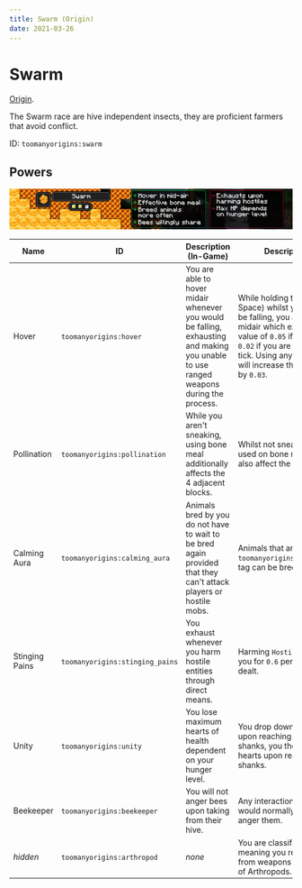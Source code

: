 ```yaml
---
title: Swarm (Origin)
date: 2021-03-26
---
```

# Swarm

[Origin](../../origins.md).

The Swarm race are hive independent insects, they are proficient farmers that avoid conflict.

ID: `toomanyorigins:swarm`

## Powers

![Swarm (Rework)](../../../../images/tmoSwarmBannerRework.png)

Name | ID | Description (In-Game) | Description (Detailed)
-----|----|-----------------------|------------------------
Hover | `toomanyorigins:hover` | You are able to hover midair whenever you would be falling, exhausting and making you unable to use ranged weapons during the process. | While holding the jump key (Default: Space) whilst you are supposed to be falling, you are able to hover midair which exhausts you for a value of `0.05` if you are sprinting or `0.02` if you are not sprinting each tick. Using any item whilst hovering will increase this exhaustion amount by `0.03`.
Pollination | `toomanyorigins:pollination` | While you aren't sneaking, using bone meal additionally affects the 4 adjacent blocks. | Whilst not sneaking, any bone meal used on bone mealable blocks will also affect the adjacent 4 tiles.
Calming Aura | `toomanyorigins:calming_aura` | Animals bred by you do not have to wait to be bred again provided that they can't attack players or hostile mobs. | Animals that are not in the `toomanyorigins:ignore_calming_aura` tag can be bred again immediately.
Stinging Pains | `toomanyorigins:stinging_pains` | You exhaust whenever you harm hostile entities through direct means. | Harming `HostileEntity`s will exhaust you for `0.6` per individual damage dealt.
Unity | `toomanyorigins:unity` | You lose maximum hearts of health dependent on your hunger level. | You drop down to 7 maximum hearts upon reaching below 6 hunger shanks, you then drop down to 4 hearts upon reaching 3 hunger shanks.
Beekeeper | `toomanyorigins:beekeeper` | You will not anger bees upon taking from their hive. | Any interactions with beehives that would normally anger its bees do not anger them.
*hidden* | `toomanyorigins:arthropod` | *none* | You are classified as an arthropod, meaning you receive more damage from weapons enchanted with Bane of Arthropods.